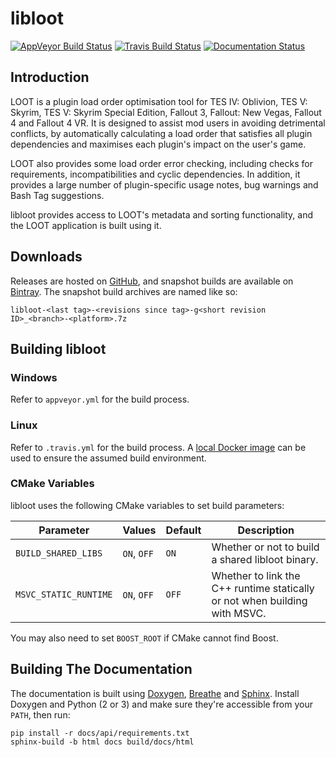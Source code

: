 # libloot

[![AppVeyor Build Status](https://ci.appveyor.com/api/projects/status/48a540m7ywuqcl3b/branch/dev?svg=true)](https://ci.appveyor.com/project/LOOT/libloot/branch/dev)
[![Travis Build Status](https://travis-ci.org/loot/libloot.svg?branch=dev)](https://travis-ci.org/loot/libloot)
[![Documentation Status](https://readthedocs.org/projects/loot-api/badge/?version=latest)](http://loot-api.readthedocs.io/en/latest/?badge=latest)

## Introduction

LOOT is a plugin load order optimisation tool for TES IV: Oblivion, TES V: Skyrim, TES V: Skyrim Special Edition, Fallout 3, Fallout: New Vegas, Fallout 4 and Fallout 4 VR. It is designed to assist mod users in avoiding detrimental conflicts, by automatically calculating a load order that satisfies all plugin dependencies and maximises each plugin's impact on the user's game.

LOOT also provides some load order error checking, including checks for requirements, incompatibilities and cyclic dependencies. In addition, it provides a large number of plugin-specific usage notes, bug warnings and Bash Tag suggestions.

libloot provides access to LOOT's metadata and sorting functionality, and the LOOT application is built using it.

## Downloads

Releases are hosted on [GitHub](https://github.com/loot/libloot/releases), and snapshot builds are available on [Bintray](https://bintray.com/loot/snapshots/libloot). The snapshot build archives are named like so:

```
libloot-<last tag>-<revisions since tag>-g<short revision ID>_<branch>-<platform>.7z
```

## Building libloot

### Windows

Refer to `appveyor.yml` for the build process.

### Linux

Refer to `.travis.yml` for the build process. A [local Docker image](https://docs.travis-ci.com/user/common-build-problems/#Troubleshooting-Locally-in-a-Docker-Image) can be used to ensure the assumed build environment.

### CMake Variables

libloot uses the following CMake variables to set build parameters:

Parameter | Values | Default |Description
----------|--------|---------|-----------
`BUILD_SHARED_LIBS` | `ON`, `OFF` | `ON` | Whether or not to build a shared libloot binary.
`MSVC_STATIC_RUNTIME` | `ON`, `OFF` | `OFF` | Whether to link the C++ runtime statically or not when building with MSVC.

You may also need to set `BOOST_ROOT` if CMake cannot find Boost.

## Building The Documentation

The documentation is built using [Doxygen](http://www.stack.nl/~dimitri/doxygen/), [Breathe](https://breathe.readthedocs.io/en/latest/) and [Sphinx](http://www.sphinx-doc.org/en/stable/). Install Doxygen and Python (2 or 3) and make sure they're accessible from your `PATH`, then run:

```
pip install -r docs/api/requirements.txt
sphinx-build -b html docs build/docs/html
```
